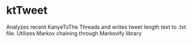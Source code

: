 # ktTweet

Analyzes recent KanyeToThe Threads and writes tweet length text to .txt file. Utilizes Markov chaining through Markovify library
